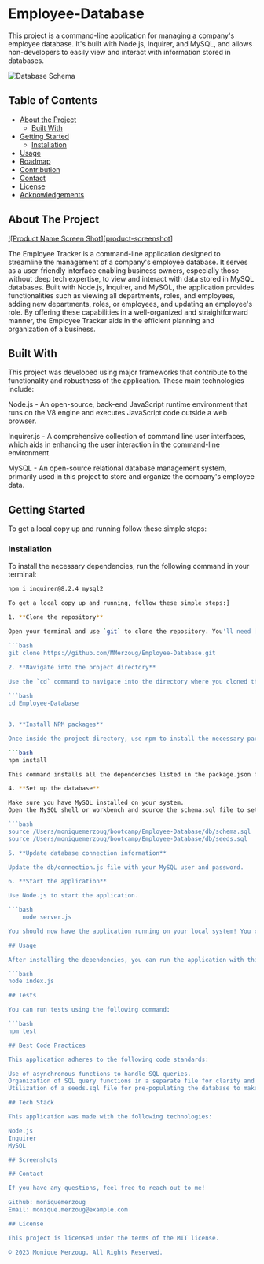 # Employee-Database

This project is a command-line application for managing a company's employee database. It's built with Node.js, Inquirer, and MySQL, and allows non-developers to easily view and interact with information stored in databases.

![Database Schema](./assets/images/schema.png)

## Table of Contents

- [About the Project](#about-the-project)
  - [Built With](#built-with)
- [Getting Started](#getting-started)
  - [Installation](#installation)
- [Usage](#usage)
- [Roadmap](#roadmap)
- [Contribution](#contribution)
- [Contact](#contact)
- [License](#license)
- [Acknowledgements](#acknowledgements)

## About The Project

[![Product Name Screen Shot][product-screenshot]](https://example.com)

The Employee Tracker is a command-line application designed to streamline the management of a company's employee database. It serves as a user-friendly interface enabling business owners, especially those without deep tech expertise, to view and interact with data stored in MySQL databases. Built with Node.js, Inquirer, and MySQL, the application provides functionalities such as viewing all departments, roles, and employees, adding new departments, roles, or employees, and updating an employee's role. By offering these capabilities in a well-organized and straightforward manner, the Employee Tracker aids in the efficient planning and organization of a business.

## Built With

This project was developed using major frameworks that contribute to the functionality and robustness of the application. These main technologies include:

Node.js - An open-source, back-end JavaScript runtime environment that runs on the V8 engine and executes JavaScript code outside a web browser.

Inquirer.js - A comprehensive collection of command line user interfaces, which aids in enhancing the user interaction in the command-line environment.

MySQL - An open-source relational database management system, primarily used in this project to store and organize the company's employee data.

## Getting Started

To get a local copy up and running follow these simple steps:

### Installation

To install the necessary dependencies, run the following command in your terminal:

```bash
npm i inquirer@8.2.4 mysql2

To get a local copy up and running, follow these simple steps:]

1. **Clone the repository**

Open your terminal and use `git` to clone the repository. You'll need [Git](https://git-scm.com) installed on your system.

```bash
git clone https://github.com/MMerzoug/Employee-Database.git

2. **Navigate into the project directory**

Use the `cd` command to navigate into the directory where you cloned the repository.
   
```bash
cd Employee-Database


3. **Install NPM packages**

Once inside the project directory, use npm to install the necessary packages. You'll need Node.js and npm installed on your system.

```bash
npm install

This command installs all the dependencies listed in the package.json file.

4. **Set up the database**

Make sure you have MySQL installed on your system.
Open the MySQL shell or workbench and source the schema.sql file to set up the database structure. If there's a seeds.sql file, you can source this file as well to populate the database with some initial data.

```bash
source /Users/moniquemerzoug/bootcamp/Employee-Database/db/schema.sql
source /Users/moniquemerzoug/bootcamp/Employee-Database/db/seeds.sql

5. **Update database connection information**

Update the db/connection.js file with your MySQL user and password.

6. **Start the application**

Use Node.js to start the application.

```bash
    node server.js

You should now have the application running on your local system! You can interact with it through your terminal.

## Usage

After installing the dependencies, you can run the application with this command:

```bash
node index.js

## Tests

You can run tests using the following command:

```bash
npm test

## Best Code Practices

This application adheres to the following code standards:

Use of asynchronous functions to handle SQL queries.
Organization of SQL query functions in a separate file for clarity and ease of use.
Utilization of a seeds.sql file for pre-populating the database to make the development of individual features much easier.

## Tech Stack

This application was made with the following technologies:

Node.js
Inquirer
MySQL

## Screenshots

## Contact

If you have any questions, feel free to reach out to me!

Github: moniquemerzoug
Email: monique.merzoug@example.com

## License

This project is licensed under the terms of the MIT license.

© 2023 Monique Merzoug. All Rights Reserved.